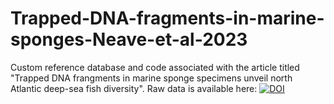 # Trapped-DNA-fragments-in-marine-sponges-Neave-et-al-2023

Custom reference database and code associated with the article titled "Trapped DNA frangments in marine sponge specimens unveil north Atlantic deep-sea fish diversity".
Raw data is available here: <a href="https://doi.org/10.5281/zenodo.7740858"><img src="https://zenodo.org/badge/DOI/10.5281/zenodo.7740858.svg" alt="DOI"></a>
